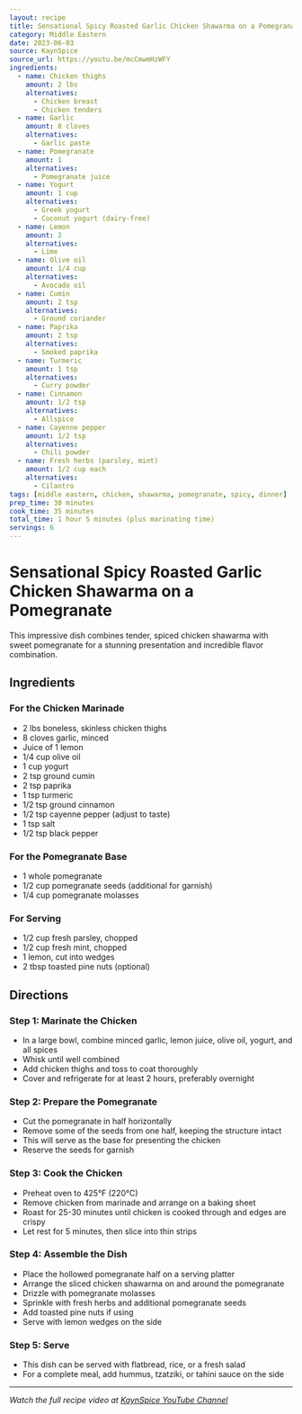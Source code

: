 ```yaml
---
layout: recipe
title: Sensational Spicy Roasted Garlic Chicken Shawarma on a Pomegranate
category: Middle Eastern
date: 2023-06-03
source: KaynSpice
source_url: https://youtu.be/mcCmwmHzWFY
ingredients:
  - name: Chicken thighs
    amount: 2 lbs
    alternatives:
      - Chicken breast
      - Chicken tenders
  - name: Garlic
    amount: 8 cloves
    alternatives:
      - Garlic paste
  - name: Pomegranate
    amount: 1
    alternatives:
      - Pomegranate juice
  - name: Yogurt
    amount: 1 cup
    alternatives:
      - Greek yogurt
      - Coconut yogurt (dairy-free)
  - name: Lemon
    amount: 2
    alternatives:
      - Lime
  - name: Olive oil
    amount: 1/4 cup
    alternatives:
      - Avocado oil
  - name: Cumin
    amount: 2 tsp
    alternatives:
      - Ground coriander
  - name: Paprika
    amount: 2 tsp
    alternatives:
      - Smoked paprika
  - name: Turmeric
    amount: 1 tsp
    alternatives:
      - Curry powder
  - name: Cinnamon
    amount: 1/2 tsp
    alternatives:
      - Allspice
  - name: Cayenne pepper
    amount: 1/2 tsp
    alternatives:
      - Chili powder
  - name: Fresh herbs (parsley, mint)
    amount: 1/2 cup each
    alternatives:
      - Cilantro
tags: [middle eastern, chicken, shawarma, pomegranate, spicy, dinner]
prep_time: 30 minutes
cook_time: 35 minutes
total_time: 1 hour 5 minutes (plus marinating time)
servings: 6
---
```


# Sensational Spicy Roasted Garlic Chicken Shawarma on a Pomegranate

This impressive dish combines tender, spiced chicken shawarma with sweet pomegranate for a stunning presentation and incredible flavor combination.

## Ingredients

### For the Chicken Marinade
- 2 lbs boneless, skinless chicken thighs
- 8 cloves garlic, minced
- Juice of 1 lemon
- 1/4 cup olive oil
- 1 cup yogurt
- 2 tsp ground cumin
- 2 tsp paprika
- 1 tsp turmeric
- 1/2 tsp ground cinnamon
- 1/2 tsp cayenne pepper (adjust to taste)
- 1 tsp salt
- 1/2 tsp black pepper

### For the Pomegranate Base
- 1 whole pomegranate
- 1/2 cup pomegranate seeds (additional for garnish)
- 1/4 cup pomegranate molasses

### For Serving
- 1/2 cup fresh parsley, chopped
- 1/2 cup fresh mint, chopped
- 1 lemon, cut into wedges
- 2 tbsp toasted pine nuts (optional)

## Directions

### Step 1: Marinate the Chicken
- In a large bowl, combine minced garlic, lemon juice, olive oil, yogurt, and all spices
- Whisk until well combined
- Add chicken thighs and toss to coat thoroughly
- Cover and refrigerate for at least 2 hours, preferably overnight

### Step 2: Prepare the Pomegranate
- Cut the pomegranate in half horizontally
- Remove some of the seeds from one half, keeping the structure intact
- This will serve as the base for presenting the chicken
- Reserve the seeds for garnish

### Step 3: Cook the Chicken
- Preheat oven to 425°F (220°C)
- Remove chicken from marinade and arrange on a baking sheet
- Roast for 25-30 minutes until chicken is cooked through and edges are crispy
- Let rest for 5 minutes, then slice into thin strips

### Step 4: Assemble the Dish
- Place the hollowed pomegranate half on a serving platter
- Arrange the sliced chicken shawarma on and around the pomegranate
- Drizzle with pomegranate molasses
- Sprinkle with fresh herbs and additional pomegranate seeds
- Add toasted pine nuts if using
- Serve with lemon wedges on the side

### Step 5: Serve
- This dish can be served with flatbread, rice, or a fresh salad
- For a complete meal, add hummus, tzatziki, or tahini sauce on the side

---

*Watch the full recipe video at [KaynSpice YouTube Channel](https://youtu.be/mcCmwmHzWFY)*
